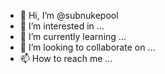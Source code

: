 - 👋 Hi, I’m @subnukepool
- 👀 I’m interested in ...
- 🌱 I’m currently learning ...
- 💞️ I’m looking to collaborate on ...
- 📫 How to reach me ...

<!---
subnukepool/subnukepool is a ✨ special ✨ repository because its `README.md` (this file) appears on your GitHub profile.
You can click the Preview link to take a look at your changes.
--->
